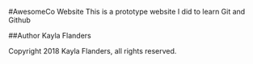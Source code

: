 #AwesomeCo Website
This is a prototype website I did to learn Git and Github

##Author 
Kayla Flanders

Copyright 2018 Kayla Flanders, all rights reserved.